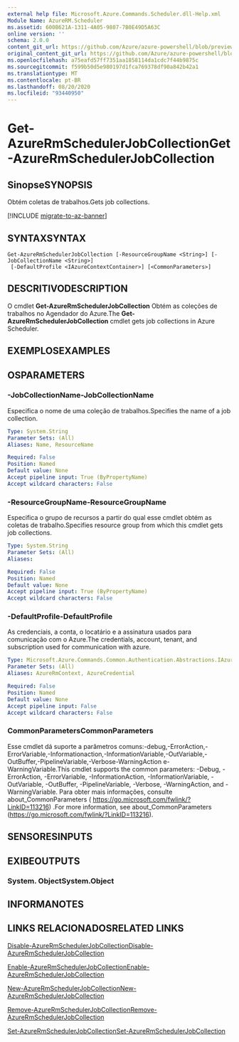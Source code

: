 ```yaml
---
external help file: Microsoft.Azure.Commands.Scheduler.dll-Help.xml
Module Name: AzureRM.Scheduler
ms.assetid: 600B621A-1311-4A05-9807-7B0E49D5A63C
online version: ''
schema: 2.0.0
content_git_url: https://github.com/Azure/azure-powershell/blob/preview/src/ResourceManager/Scheduler/Commands.Scheduler/help/Get-AzureRmSchedulerJobCollection.md
original_content_git_url: https://github.com/Azure/azure-powershell/blob/preview/src/ResourceManager/Scheduler/Commands.Scheduler/help/Get-AzureRmSchedulerJobCollection.md
ms.openlocfilehash: a75eafd57ff7351aa1858114da1cdc7f44b9875c
ms.sourcegitcommit: f599b50d5e980197d1fca769378df90a842b42a1
ms.translationtype: MT
ms.contentlocale: pt-BR
ms.lasthandoff: 08/20/2020
ms.locfileid: "93440950"
---
```

# <span data-ttu-id="a2922-101">Get-AzureRmSchedulerJobCollection</span><span class="sxs-lookup"><span data-stu-id="a2922-101">Get-AzureRmSchedulerJobCollection</span></span>

## <span data-ttu-id="a2922-102">Sinopse</span><span class="sxs-lookup"><span data-stu-id="a2922-102">SYNOPSIS</span></span>
<span data-ttu-id="a2922-103">Obtém coletas de trabalhos.</span><span class="sxs-lookup"><span data-stu-id="a2922-103">Gets job collections.</span></span>

[!INCLUDE [migrate-to-az-banner](../../includes/migrate-to-az-banner.md)]

## <span data-ttu-id="a2922-104">SYNTAX</span><span class="sxs-lookup"><span data-stu-id="a2922-104">SYNTAX</span></span>

```
Get-AzureRmSchedulerJobCollection [-ResourceGroupName <String>] [-JobCollectionName <String>]
 [-DefaultProfile <IAzureContextContainer>] [<CommonParameters>]
```

## <span data-ttu-id="a2922-105">DESCRITIVO</span><span class="sxs-lookup"><span data-stu-id="a2922-105">DESCRIPTION</span></span>
<span data-ttu-id="a2922-106">O cmdlet **Get-AzureRmSchedulerJobCollection** Obtém as coleções de trabalhos no Agendador do Azure.</span><span class="sxs-lookup"><span data-stu-id="a2922-106">The **Get-AzureRmSchedulerJobCollection** cmdlet gets job collections in Azure Scheduler.</span></span>

## <span data-ttu-id="a2922-107">EXEMPLOS</span><span class="sxs-lookup"><span data-stu-id="a2922-107">EXAMPLES</span></span>

## <span data-ttu-id="a2922-108">OS</span><span class="sxs-lookup"><span data-stu-id="a2922-108">PARAMETERS</span></span>

### <span data-ttu-id="a2922-109">-JobCollectionName</span><span class="sxs-lookup"><span data-stu-id="a2922-109">-JobCollectionName</span></span>
<span data-ttu-id="a2922-110">Especifica o nome de uma coleção de trabalhos.</span><span class="sxs-lookup"><span data-stu-id="a2922-110">Specifies the name of a job collection.</span></span>

```yaml
Type: System.String
Parameter Sets: (All)
Aliases: Name, ResourceName

Required: False
Position: Named
Default value: None
Accept pipeline input: True (ByPropertyName)
Accept wildcard characters: False
```

### <span data-ttu-id="a2922-111">-ResourceGroupName</span><span class="sxs-lookup"><span data-stu-id="a2922-111">-ResourceGroupName</span></span>
<span data-ttu-id="a2922-112">Especifica o grupo de recursos a partir do qual esse cmdlet obtém as coletas de trabalho.</span><span class="sxs-lookup"><span data-stu-id="a2922-112">Specifies resource group from which this cmdlet gets job collections.</span></span>

```yaml
Type: System.String
Parameter Sets: (All)
Aliases: 

Required: False
Position: Named
Default value: None
Accept pipeline input: True (ByPropertyName)
Accept wildcard characters: False
```

### <span data-ttu-id="a2922-113">-DefaultProfile</span><span class="sxs-lookup"><span data-stu-id="a2922-113">-DefaultProfile</span></span>
<span data-ttu-id="a2922-114">As credenciais, a conta, o locatário e a assinatura usados para comunicação com o Azure.</span><span class="sxs-lookup"><span data-stu-id="a2922-114">The credentials, account, tenant, and subscription used for communication with azure.</span></span>

```yaml
Type: Microsoft.Azure.Commands.Common.Authentication.Abstractions.IAzureContextContainer
Parameter Sets: (All)
Aliases: AzureRmContext, AzureCredential

Required: False
Position: Named
Default value: None
Accept pipeline input: False
Accept wildcard characters: False
```

### <span data-ttu-id="a2922-115">CommonParameters</span><span class="sxs-lookup"><span data-stu-id="a2922-115">CommonParameters</span></span>
<span data-ttu-id="a2922-116">Esse cmdlet dá suporte a parâmetros comuns:-debug,-ErrorAction,-ErrorVariable,-Informationaction,-InformationVariable,-OutVariable,-OutBuffer,-PipelineVariable,-Verbose-WarningAction e-WarningVariable.</span><span class="sxs-lookup"><span data-stu-id="a2922-116">This cmdlet supports the common parameters: -Debug, -ErrorAction, -ErrorVariable, -InformationAction, -InformationVariable, -OutVariable, -OutBuffer, -PipelineVariable, -Verbose, -WarningAction, and -WarningVariable.</span></span> <span data-ttu-id="a2922-117">Para obter mais informações, consulte about_CommonParameters ( https://go.microsoft.com/fwlink/?LinkID=113216) .</span><span class="sxs-lookup"><span data-stu-id="a2922-117">For more information, see about_CommonParameters (https://go.microsoft.com/fwlink/?LinkID=113216).</span></span>

## <span data-ttu-id="a2922-118">SENSORES</span><span class="sxs-lookup"><span data-stu-id="a2922-118">INPUTS</span></span>

## <span data-ttu-id="a2922-119">EXIBE</span><span class="sxs-lookup"><span data-stu-id="a2922-119">OUTPUTS</span></span>

### <span data-ttu-id="a2922-120">System. Object</span><span class="sxs-lookup"><span data-stu-id="a2922-120">System.Object</span></span>

## <span data-ttu-id="a2922-121">INFORMA</span><span class="sxs-lookup"><span data-stu-id="a2922-121">NOTES</span></span>

## <span data-ttu-id="a2922-122">LINKS RELACIONADOS</span><span class="sxs-lookup"><span data-stu-id="a2922-122">RELATED LINKS</span></span>

[<span data-ttu-id="a2922-123">Disable-AzureRmSchedulerJobCollection</span><span class="sxs-lookup"><span data-stu-id="a2922-123">Disable-AzureRmSchedulerJobCollection</span></span>](./Disable-AzureRmSchedulerJobCollection.md)

[<span data-ttu-id="a2922-124">Enable-AzureRmSchedulerJobCollection</span><span class="sxs-lookup"><span data-stu-id="a2922-124">Enable-AzureRmSchedulerJobCollection</span></span>](./Enable-AzureRmSchedulerJobCollection.md)

[<span data-ttu-id="a2922-125">New-AzureRmSchedulerJobCollection</span><span class="sxs-lookup"><span data-stu-id="a2922-125">New-AzureRmSchedulerJobCollection</span></span>](./New-AzureRmSchedulerJobCollection.md)

[<span data-ttu-id="a2922-126">Remove-AzureRmSchedulerJobCollection</span><span class="sxs-lookup"><span data-stu-id="a2922-126">Remove-AzureRmSchedulerJobCollection</span></span>](./Remove-AzureRmSchedulerJobCollection.md)

[<span data-ttu-id="a2922-127">Set-AzureRmSchedulerJobCollection</span><span class="sxs-lookup"><span data-stu-id="a2922-127">Set-AzureRmSchedulerJobCollection</span></span>](./Set-AzureRmSchedulerJobCollection.md)


